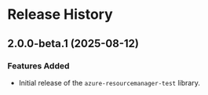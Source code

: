 # Release History

## 2.0.0-beta.1 (2025-08-12)

### Features Added

- Initial release of the `azure-resourcemanager-test` library.
